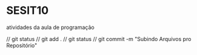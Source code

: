 # SESIT10
atividades da aula de programação

// git status
// git add .
// git status
// git commit -m "Subindo Arquivos pro Repositório"
